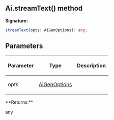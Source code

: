 
## Ai.streamText() method

**Signature:**

```typescript
streamText(opts: AiGenOptions): any;
```

## Parameters

<table><thead><tr><th>

Parameter


</th><th>

Type


</th><th>

Description


</th></tr></thead>
<tbody><tr><td>

opts


</td><td>

[AiGenOptions](/reference/aigenoptions.md)


</td><td>


</td></tr>
</tbody></table>
**Returns:**

any

